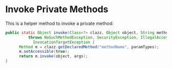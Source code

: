 # Invoke Private Methods

This is a helper method to invoke a private method:

  ```java
public static Object invoke(Class<?> clazz, Object object, String methodName, Class<?>[] paramTypes, Object[] args)
  			throws NoSuchMethodException, SecurityException, IllegalAccessException, IllegalArgumentException,
			  InvocationTargetException {
		Method m = clazz.getDeclaredMethod("methodName", paramTypes);
		m.setAccessible(true);
		return m.invoke(object, args);
}
  ```
